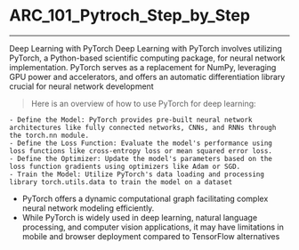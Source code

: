 # ARC_101_Pytroch_Step_by_Step
_________________________________________
Deep Learning with PyTorch
Deep Learning with PyTorch involves utilizing PyTorch, a Python-based scientific computing package, for neural network implementation. PyTorch serves as a replacement for NumPy, leveraging GPU power and accelerators, and offers an automatic differentiation library crucial for neural network development
> Here is an overview of how to use PyTorch for deep learning:

    - Define the Model: PyTorch provides pre-built neural network architectures like fully connected networks, CNNs, and RNNs through the torch.nn module.
    - Define the Loss Function: Evaluate the model's performance using loss functions like cross-entropy loss or mean squared error loss.
    - Define the Optimizer: Update the model's parameters based on the loss function gradients using optimizers like Adam or SGD.
    - Train the Model: Utilize PyTorch's data loading and processing library torch.utils.data to train the model on a dataset

* PyTorch offers a dynamic computational graph facilitating complex neural network modeling efficiently.
*  While PyTorch is widely used in deep learning, natural language processing, and computer vision applications, it may have limitations in mobile and browser deployment compared to TensorFlow alternatives
